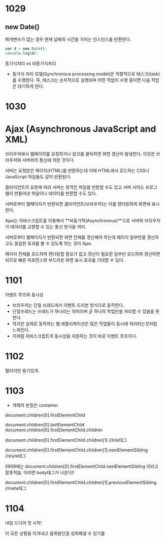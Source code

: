 <h1>
    1029


## new Date()

매개변수가 없는 경우 현재 날짜와 시간을 가지는 인스턴스를 반환한다.

```javascript
var d = new Date();
console.log(d); 
```



동기식처리 vs 비동기식처리

- 동기식 처리 모델(Synchronous processing model)은 직렬적으로 태스크(task)를 수행한다. 즉, 태스크는 순차적으로 실행되며 어떤 작업이 수행 중이면 다음 작업은 대기하게 된다.



<h1>
    1030
</h1>

# Ajax (Asynchronous JavaScript and XML)

브라우저에서 웹페이지를 요청하거나 링크를 클릭하면 화면 갱신이 발생한다. 이것은 브라우저와 서버와의 통신에 의한 것이다.



서버는 요청받은 페이지(HTML)를 반환하는데 이때 HTML에서 로드하는 CSS나 JavaScript 파일들도 같이 반환된다. 

클라이언트의 요청에 따라 서버는 정적인 파일을 반환할 수도 있고 서버 사이드 프로그램이 만들어낸 파일이나 데이터를 반환할 수도 있다. 

서버로부터 웹페이지가 반환되면 클라이언트(브라우저)는 이를 렌더링하여 화면에 표시한다.

Ajax는 자바스크립트를 이용해서 **비동기적(Asynchronous)**으로 서버와 브라우저가 데이터를 교환할 수 있는 통신 방식을 의미.

서버로부터 웹페이지가 반환되면 화면 전체를 갱신해야 하는데 페이지 일부만을 갱신하고도 동일한 효과를 볼 수 있도록 하는 것이 Ajax. 

페이지 전체를 로드하여 렌더링할 필요가 없고 갱신이 필요한 일부만 로드하여 갱신하면 되므로 빠른 퍼포먼스와 부드러운 화면 표시 효과를 기대할 수 있다.



<h1>
    1101
</h1>

이벤트 루프와 동시성

- 브라우저는 단일 쓰레드에서 이벤트 드리븐 방식으로 동작한다.
- 단일쓰레드는 쓰레드가 하나라는 의미이며 곧 하나의 작업만을 처리할 수 있음을 뜻한다.
- 하지만 실제로 동작하는 웹 애플리케이션은 많은 작업들이 동시에 처리되는것처럼 느껴진다.
- 이처럼 자바스크립트의 동시성을 지원하는 것이 바로 이벤트 루프이다.



<h1>
    1102
</h1>



떨리지만 용기있게.



<h1>
    1103
</h1>

- 객체의 본질은 container.

document.children[0].firstElementChild 	

document.children[0].lastElementChild 		document.children[0].firstElementChild.children		

document.children[0].firstElementChild.children[1]		//link태그

document.children[0].firstElementChild.children[1].nextElementSibling 		//style태그

0909에는 document.children[0].firstElementChild.nextElementSibling 이라고 잘못적음. 이러면 body태그가 나온다!!

document.children[0].firstElementChild.children[1].previousElementSibling	//meta태그



<h1>
    1104
</h1>

내일 드디어 첫 시작!

이 모든 상황을 이겨내고 꿈꿔왔던걸 성취해낼 수 있기를